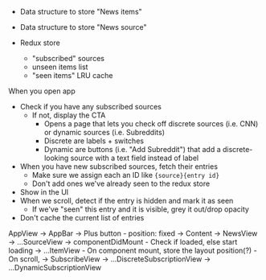 - Data structure to store "News items"
- Data structure to store "News source"

- Redux store
  - "subscribed" sources
   - unseen items list
  - "seen items" LRU cache


When you open app
  - Check if you have any subscribed sources
    - If not, display the CTA
      - Opens a page that lets you check off discrete sources (i.e. CNN) or dynamic sources (i.e. Subreddits)
      - Discrete are labels + switches
      - Dynamic are buttons (i.e. "Add Subreddit") that add a discrete-looking source with a text field instead of label
  - When you have new subscribed sources, fetch their entries
    - Make sure we assign each an ID like `{source}{entry id}`
    - Don't add ones we've already seen to the redux store
  - Show in the UI
  - When we scroll, detect if the entry is hidden and mark it as seen
    - If we've "seen" this entry and it is visible, grey it out/drop opacity
  - Don't cache the current list of entries

AppView
  -> AppBar
    -> Plus button
    - position: fixed
  -> Content
    -> NewsView
      -> ...SourceView
        -> componentDidMount
          - Check if loaded, else start loading
        -> ...ItemView
          - On component mount, store the layout position(?)
      - On scroll, 
    -> SubscribeView
      -> ...DiscreteSubscriptionView
      -> ...DynamicSubscriptionView